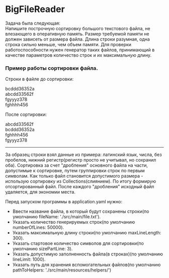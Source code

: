 # BigFileReader

Задача была следующая:    
Напишите построчную сортировку большого текстового файла, не влезающего в оперативную память.
Размер требуемой памяти не должен зависеть от размера файла.
Длина строки разумная, одна строка сильно меньше, чем объем памяти.
Для проверки работоспособности нужен генератор таких файлов, принимающий в качестве параметров количество строк и их максимальную длину.

### Пример работы сортировки файла.

Строки в файле до сортировки:    
    
bcddd36352a    
abcdd33562f    
fgyyyz378     
fghhhh456
    
После сортировки:
    
abcdd33562f    
bcddd36352a    
fghhhh456    
fgyyyz378    
__________________________________

За образец строки взял данные из примера: латинский язык, числа, без пробелов, нижний регистр(регистр просто не
учитывал, но сохранил оба). Сортировка за счет "дробления" основного файла на части, допустимые к сортировке, путем
группировки строк по первым символам. Как только файл становится допустимого размера - использую сортировку из
Collections(слиянием). По итогу формирую отсортированный файл. После каждого "дробления" исходный файл удаляется, для
экономии места.

Перед запуском программы в application.yaml нужно:
-  Ввести название файла, в который будут сохранены строки(по умолчанию fileName: './src/main/file.txt'). 
-  Указать количество генерируемых строк(по умолчанию numberOfLines: 50000). 
-  Указать максимальную длину строки(по умолчанию maxLineLength: 300).
-  Указать стартовое количество символов для сортировки(по умолчанию sizePartLine: 3).
-  Указать допустимую заполненность файла(в строках)(по умолчанию lineLimit: 1000).
-  Указать путь для хранения вспомогательных файлов(по умолчанию pathToHelpers: './src/main/resources/helpers/')
